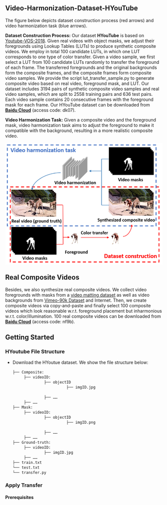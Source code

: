 ## Video-Harmonization-Dataset-HYouTube

The  figure below depicts dataset construction process (red arrows) and video harmonization task (blue arrows).

**Dataset Construction Process:** Our dataset **HYouTube** is based on [Youtube-VOS-2018](https://youtube-vos.org/challenge/2018/). Given real videos with object masks, we adjust their foregrounds using Lookup Tables (LUTs) to produce synthetic composite videos. We employ in total 100 candidate LUTs, in which one LUT corresponds to one type of color transfer. 
Given a video sample, we first select a LUT from 100 candidate LUTs randomly to transfer the foreground of each frame. The transferred foregrounds and the original backgrounds form the composite frames, and the composite frames form composite video samples. We provide the script lut_transfer_sample.py to generate composite video based on real video, foreground mask, and LUT.
Our dataset includes 3194 pairs of synthetic composite video samples and real video samples, which are split to 2558 training pairs and 636 test pairs. Each video sample contains 20 consecutive frames with the foreground mask for each frame.  Our HYouTube dataset can be downloaded from [**Baidu Cloud**](https://pan.baidu.com/s/1LG15_3M4ISSyhRiVa6coig) (access code: dk07). 

**Video Harmonization Task:** Given a composite video and the foreground mask, video harmonization task aims to adjust the foreground to make it compatible with the background, resulting in a more realistic composite video. 

<img src='Example/dataset_construction.png' align="center" width=512>



## Real Composite Videos

Besides, we also synthesize  real  composite videos.  We collect  video  foregrounds  with  masks from  a  [video  matting  dataset](https://github.com/nowsyn/DVM)  as  well  as video backgrounds from [Vimeo-90k Dataset](http://toflow.csail.mit.edu/)  and  Internet.  Then,  we  create  composite  videos  via copy-and-paste and finally select 100 composite videos which look reasonable w.r.t. foreground  placement  but  inharmonious w.r.t. color/illumination.  100 real composite videos can be downloaded from [**Baidu Cloud**](https://pan.baidu.com/s/1ID7QDt1IkjT3plV1W-f8hg) (access code: nf9b).



## Getting Started

### HYoutube File Structure
- Download the HYoutue dataset. We show the file structure below:

  ```
  ├── Composite: 
       ├── videoID: 
                ├── objectID
                          ├── imgID.jpg
                
                ├── ……
       ├── ……
  ├── Mask: 
       ├── videoID: 
                ├── objectID
                          ├── imgID.png
                
                ├── ……
       ├── ……
  ├── Ground-truth: 
       ├── videoID: 
                ├── imgID.jpg
       ├── ……
  ├── train.txt
  └── test.txt
  └── transfer.py
  ```
  
### Apply Transfer
#### Prerequisites

